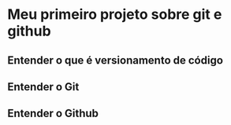 # Meu primeiro projeto sobre git e github

## Entender o que é  versionamento de código

## Entender o Git

## Entender o Github

